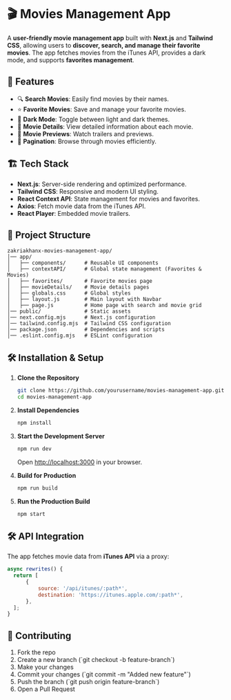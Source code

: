 # 🎬 Movies Management App

A **user-friendly movie management app** built with **Next.js** and **Tailwind CSS**, allowing users to **discover, search, and manage their favorite movies**. The app fetches movies from the iTunes API, provides a dark mode, and supports **favorites management**.

## 🚀 Features

- 🔍 **Search Movies**: Easily find movies by their names.
- ⭐ **Favorite Movies**: Save and manage your favorite movies.
- 🌙 **Dark Mode**: Toggle between light and dark themes.
- 📄 **Movie Details**: View detailed information about each movie.
- 🎥 **Movie Previews**: Watch trailers and previews.
- 🔄 **Pagination**: Browse through movies efficiently.

## 🏗️ Tech Stack

- **Next.js**: Server-side rendering and optimized performance.
- **Tailwind CSS**: Responsive and modern UI styling.
- **React Context API**: State management for movies and favorites.
- **Axios**: Fetch movie data from the iTunes API.
- **React Player**: Embedded movie trailers.

## 📂 Project Structure

```
zakriakhanx-movies-management-app/
│── app/
│   ├── components/      # Reusable UI components
│   ├── contextAPI/      # Global state management (Favorites & Movies)
│   ├── favorites/       # Favorite movies page
│   ├── movieDetails/    # Movie details pages
│   ├── globals.css      # Global styles
│   ├── layout.js        # Main layout with Navbar
│   ├── page.js          # Home page with search and movie grid
│── public/              # Static assets
│── next.config.mjs      # Next.js configuration
│── tailwind.config.mjs  # Tailwind CSS configuration
│── package.json         # Dependencies and scripts
│── .eslint.config.mjs   # ESLint configuration
```

## 🛠️ Installation & Setup

1. **Clone the Repository**  
   ```bash
   git clone https://github.com/yourusername/movies-management-app.git
   cd movies-management-app
   ```

2. **Install Dependencies**  
   ```bash
   npm install
   ```

3. **Start the Development Server**  
   ```bash
   npm run dev
   ```
   Open [http://localhost:3000](http://localhost:3000) in your browser.

4. **Build for Production**  
   ```bash
   npm run build
   ```

5. **Run the Production Build**  
   ```bash
   npm start
   ```

## 🛠️ API Integration

The app fetches movie data from **iTunes API** via a proxy:
```js
async rewrites() {
  return [
      {
          source: '/api/itunes/:path*',
          destination: 'https://itunes.apple.com/:path*',
      },
  ];
}
```

## 🤝 Contributing

1. Fork the repo
2. Create a new branch (\`git checkout -b feature-branch\`)
3. Make your changes
4. Commit your changes (\`git commit -m "Added new feature"\`)
5. Push the branch (\`git push origin feature-branch\`)
6. Open a Pull Request
